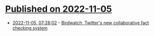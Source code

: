 # [Published on 2022-11-05](index.md)

* [2022-11-05, 07:28:02](https://news.ycombinator.com/item?id=33478845) - [Birdwatch, Twitter's new collaborative fact checking system](https://twitter.github.io/birdwatch/#)
